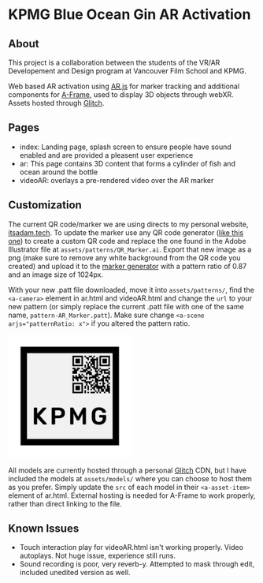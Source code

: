 # KPMG Blue Ocean Gin AR Activation

## About

This project is a collaboration between the students of the VR/AR Developement and Design program at Vancouver Film School and KPMG.

Web based AR activation using [AR.js](https://github.com/jeromeetienne/AR.js) for marker tracking and additional components for [A-Frame](https://aframe.io/), used to display 3D objects through webXR. Assets hosted through [Glitch](https://glitch.com/edit/#!/continuous-ocarina).

## Pages
- index: Landing page, splash screen to ensure people have sound enabled and are provided a pleasent user experience
- ar: This page contains 3D content that forms a cylinder of fish and ocean around the bottle
- videoAR: overlays a pre-rendered video over the AR marker

## Customization

The current QR code/marker we are using directs to my personal website, [itsadam.tech](https://www.itsadam.tech). To update the marker use any QR code generator ([like this one](https://www.the-qrcode-generator.com/)) to create a custom QR code and replace the one found in the Adobe Illustrator file at `assets/patterns/QR_Marker.ai`. Export that new image as a png (make sure to remove any white background from the QR code you created) and upload it to the [marker generator](https://jeromeetienne.github.io/AR.js/three.js/examples/marker-training/examples/generator.html) with a pattern ratio of 0.87 and an image size of 1024px.

With your new .patt file downloaded, move it into `assets/patterns/`, find the `<a-camera>` element in ar.html and videoAR.html and change the `url` to your new pattern (or simply replace the current .patt file with one of the same name, `pattern-AR_Marker.patt`). Make sure change `<a-scene arjs="patternRatio: x">` if you altered the pattern ratio.

<img src="./assets/patterns/pattern-QR_Marker.png" width="250">

All models are currently hosted through a personal [Glitch](https://glitch.com/) CDN, but I have included the models at `assets/models/` where you can choose to host them as you prefer. Simply update the `src` of each model in their `<a-asset-item>` element of ar.html. External hosting is needed for A-Frame to work properly, rather than direct linking to the file.

## Known Issues
- Touch interaction play for videoAR.html isn't working properly. Video autoplays. Not huge issue, experience still runs.
- Sound recording is poor, very reverb-y. Attempted to mask through edit, included unedited version as well.
